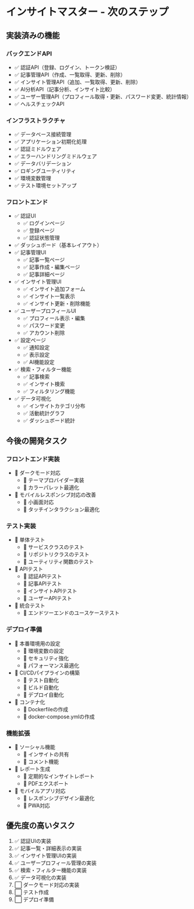 # インサイトマスター - 次のステップ

## 実装済みの機能

### バックエンドAPI
- ✅ 認証API（登録、ログイン、トークン検証）
- ✅ 記事管理API（作成、一覧取得、更新、削除）
- ✅ インサイト管理API（追加、一覧取得、更新、削除）
- ✅ AI分析API（記事分析、インサイト比較）
- ✅ ユーザー管理API（プロフィール取得・更新、パスワード変更、統計情報）
- ✅ ヘルスチェックAPI

### インフラストラクチャ
- ✅ データベース接続管理
- ✅ アプリケーション初期化処理
- ✅ 認証ミドルウェア
- ✅ エラーハンドリングミドルウェア
- ✅ データバリデーション
- ✅ ロギングユーティリティ
- ✅ 環境変数管理
- ✅ テスト環境セットアップ

### フロントエンド
- ✅ 認証UI
  - ✅ ログインページ
  - ✅ 登録ページ
  - ✅ 認証状態管理
- ✅ ダッシュボード（基本レイアウト）
- ✅ 記事管理UI
  - ✅ 記事一覧ページ
  - ✅ 記事作成・編集ページ
  - ✅ 記事詳細ページ
- ✅ インサイト管理UI
  - ✅ インサイト追加フォーム
  - ✅ インサイト一覧表示
  - ✅ インサイト更新・削除機能
- ✅ ユーザープロフィールUI
  - ✅ プロフィール表示・編集
  - ✅ パスワード変更
  - ✅ アカウント削除
- ✅ 設定ページ
  - ✅ 通知設定
  - ✅ 表示設定
  - ✅ AI機能設定
- ✅ 検索・フィルター機能
  - ✅ 記事検索
  - ✅ インサイト検索
  - ✅ フィルタリング機能
- ✅ データ可視化
  - ✅ インサイトカテゴリ分布
  - ✅ 活動統計グラフ
  - ✅ ダッシュボード統計

## 今後の開発タスク

### フロントエンド実装
- 🔲 ダークモード対応
  - 🔲 テーマプロバイダー実装
  - 🔲 カラーパレット最適化
- 🔲 モバイルレスポンシブ対応の改善
  - 🔲 小画面対応
  - 🔲 タッチインタラクション最適化

### テスト実装
- 🔲 単体テスト
  - 🔲 サービスクラスのテスト
  - 🔲 リポジトリクラスのテスト
  - 🔲 ユーティリティ関数のテスト
- 🔲 APIテスト
  - 🔲 認証APIテスト
  - 🔲 記事APIテスト
  - 🔲 インサイトAPIテスト
  - 🔲 ユーザーAPIテスト
- 🔲 統合テスト
  - 🔲 エンドツーエンドのユースケーステスト

### デプロイ準備
- 🔲 本番環境用の設定
  - 🔲 環境変数の設定
  - 🔲 セキュリティ強化
  - 🔲 パフォーマンス最適化
- 🔲 CI/CDパイプラインの構築
  - 🔲 テスト自動化
  - 🔲 ビルド自動化
  - 🔲 デプロイ自動化
- 🔲 コンテナ化
  - 🔲 Dockerfileの作成
  - 🔲 docker-compose.ymlの作成

### 機能拡張
- 🔲 ソーシャル機能
  - 🔲 インサイトの共有
  - 🔲 コメント機能
- 🔲 レポート生成
  - 🔲 定期的なインサイトレポート
  - 🔲 PDFエクスポート
- 🔲 モバイルアプリ対応
  - 🔲 レスポンシブデザイン最適化
  - 🔲 PWA対応

## 優先度の高いタスク

1. ✅ 認証UIの実装
2. ✅ 記事一覧・詳細表示の実装
3. ✅ インサイト管理UIの実装
4. ✅ ユーザープロフィール管理の実装
5. ✅ 検索・フィルター機能の実装
6. ✅ データ可視化の実装
7. ⬜ ダークモード対応の実装
8. ⬜ テスト作成
9. ⬜ デプロイ準備 